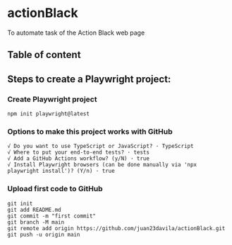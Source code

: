 # actionBlack
To automate task of the Action Black web page

## Table of content


## Steps to create a Playwright project:

### Create Playwright project

```
npm init playwright@latest
```

### Options to make this project works with GitHub

```
√ Do you want to use TypeScript or JavaScript? · TypeScript
√ Where to put your end-to-end tests? · tests
√ Add a GitHub Actions workflow? (y/N) · true
√ Install Playwright browsers (can be done manually via 'npx playwright install')? (Y/n) · true
```

### Upload first code to GitHub

```
git init
git add README.md
git commit -m "first commit"
git branch -M main
git remote add origin https://github.com/juan23davila/actionBlack.git
git push -u origin main
```